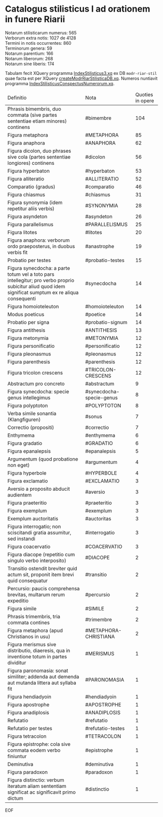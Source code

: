 # Catalogus stilisticus I ad orationem in funere Riarii

Notarum stilisticarum numerus: 565  
Verborum extra notis: 1027 de 4128  
Termini in notis occurrentes: 860  
Terminorum genera: 59  
Notarum parentium: 166  
Notarum liberorum: 268  
Notarum sine liberis: 174

Tabulam fecit XQuery programma [IndexStilisticus3.xq](scripta/IndexStilisticus3.xq) ex DB `modr-riar-stil` quae facta est per XQuery [createModrRiarStilisticaDB.xq](scripta/createModrRiarStilisticaDB.xq). Numeros nuntiavit programma [IndexStilisticusConspectusNumerorum.xq](scripta/IndexStilisticusConspectusNumerorum.xq).


<table>
  <thead>
    <tr>
      <td>Definitio</td>
      <td>Nota</td>
      <td>Quoties in opere</td>
    </tr>
  </thead>
  <tbody>
  <tr>
  <td>Phrasis bimembris, duo commata (sive partes sententiae etiam minores) continens</td>
  <td>#bimembre</td>
  <td>104</td>
</tr>
<tr>
  <td>Figura metaphora</td>
  <td>#METAPHORA</td>
  <td>85</td>
</tr>
<tr>
  <td>Figura anaphora</td>
  <td>#ANAPHORA</td>
  <td>62</td>
</tr>
<tr>
  <td>Figura dicolon, duo phrases sive cola (partes sententiae longiores) continens</td>
  <td>#dicolon</td>
  <td>56</td>
</tr>
<tr>
  <td>Figura hyperbaton</td>
  <td>#hyperbaton</td>
  <td>53</td>
</tr>
<tr>
  <td>Figura alliteratio</td>
  <td>#ALLITERATIO</td>
  <td>52</td>
</tr>
<tr>
  <td>Comparatio (gradus)</td>
  <td>#comparatio</td>
  <td>46</td>
</tr>
<tr>
  <td>Figura chiasmus</td>
  <td>#chiasmus</td>
  <td>31</td>
</tr>
<tr>
  <td>Figura synonymia (idem repetitur aliis verbis)</td>
  <td>#SYNONYMIA</td>
  <td>28</td>
</tr>
<tr>
  <td>Figura asyndeton</td>
  <td>#asyndeton</td>
  <td>26</td>
</tr>
<tr>
  <td>Figura parallelismus</td>
  <td>#PARALLELISMUS</td>
  <td>25</td>
</tr>
<tr>
  <td>Figura litotes</td>
  <td>#litotes</td>
  <td>20</td>
</tr>
<tr>
  <td>Figura anaphora: verborum ordo praeposterus, in duobus verbis fit</td>
  <td>#anastrophe</td>
  <td>19</td>
</tr>
<tr>
  <td>Probatio per testes</td>
  <td>#probatio-testes</td>
  <td>15</td>
</tr>
<tr>
  <td>Figura synecdocha: a parte totum vel a toto pars intellegitur; pro verbo proprio subicitur aliud quod idem significat sumptum ex re aliqua consequenti</td>
  <td>#synecdocha</td>
  <td>14</td>
</tr>
<tr>
  <td>Figura homoioteleuton</td>
  <td>#homoioteleuton</td>
  <td>14</td>
</tr>
<tr>
  <td>Modus poeticus</td>
  <td>#poetice</td>
  <td>14</td>
</tr>
<tr>
  <td>Probatio per signa</td>
  <td>#probatio-signum</td>
  <td>14</td>
</tr>
<tr>
  <td>Figura antithesis</td>
  <td>#ANTITHESIS</td>
  <td>13</td>
</tr>
<tr>
  <td>Figura metonymia</td>
  <td>#METONYMIA</td>
  <td>12</td>
</tr>
<tr>
  <td>Figura personificatio</td>
  <td>#personificatio</td>
  <td>12</td>
</tr>
<tr>
  <td>Figura pleonasmus</td>
  <td>#pleonasmus</td>
  <td>12</td>
</tr>
<tr>
  <td>Figura parenthesis</td>
  <td>#parenthesis</td>
  <td>12</td>
</tr>
<tr>
  <td>Figura tricolon crescens</td>
  <td>#TRICOLON-CRESCENS</td>
  <td>12</td>
</tr>
<tr>
  <td>Abstractum pro concreto</td>
  <td>#abstractum</td>
  <td>9</td>
</tr>
<tr>
  <td>Figura synecdocha: specie genus intellegimus</td>
  <td>#synecdocha-specie-genus</td>
  <td>8</td>
</tr>
<tr>
  <td>Figura polyptoton</td>
  <td>#POLYPTOTON</td>
  <td>8</td>
</tr>
<tr>
  <td>Verba simile sonantia (Klangfiguren)</td>
  <td>#sonus</td>
  <td>7</td>
</tr>
<tr>
  <td>Correctio (propositi)</td>
  <td>#correctio</td>
  <td>7</td>
</tr>
<tr>
  <td>Enthymema</td>
  <td>#enthymema</td>
  <td>6</td>
</tr>
<tr>
  <td>Figura gradatio</td>
  <td>#GRADATIO</td>
  <td>6</td>
</tr>
<tr>
  <td>Figura epanalepsis</td>
  <td>#epanalepsis</td>
  <td>5</td>
</tr>
<tr>
  <td>Argumentum (quod probatione non eget)</td>
  <td>#argumentum</td>
  <td>4</td>
</tr>
<tr>
  <td>Figura hyperbole</td>
  <td>#HYPERBOLE</td>
  <td>4</td>
</tr>
<tr>
  <td>Figura exclamatio</td>
  <td>#EXCLAMATIO</td>
  <td>3</td>
</tr>
<tr>
  <td>Aversio a proposito abducit audientem</td>
  <td>#aversio</td>
  <td>3</td>
</tr>
<tr>
  <td>Figura praeteritio</td>
  <td>#praeteritio</td>
  <td>3</td>
</tr>
<tr>
  <td>Figura exemplum</td>
  <td>#exemplum</td>
  <td>3</td>
</tr>
<tr>
  <td>Exemplum auctoritatis</td>
  <td>#auctoritas</td>
  <td>3</td>
</tr>
<tr>
  <td>Figura interrogatio; non sciscitandi gratia assumitur, sed instandi</td>
  <td>#interrogatio</td>
  <td>3</td>
</tr>
<tr>
  <td>Figura coacervatio</td>
  <td>#COACERVATIO</td>
  <td>3</td>
</tr>
<tr>
  <td>Figura diacope (repetitio cum singulo verbo interposito)</td>
  <td>#DIACOPE</td>
  <td>2</td>
</tr>
<tr>
  <td>Transitio ostendit breviter quid actum sit, proponit item brevi quid consequatur</td>
  <td>#transitio</td>
  <td>2</td>
</tr>
<tr>
  <td>Percursio: paucis comprehensa brevitas, multarum rerum expeditio</td>
  <td>#percursio</td>
  <td>2</td>
</tr>
<tr>
  <td>Figura simile</td>
  <td>#SIMILE</td>
  <td>2</td>
</tr>
<tr>
  <td>Phrasis trimembris, tria commata contines</td>
  <td>#trimembre</td>
  <td>2</td>
</tr>
<tr>
  <td>Figura metaphora (apud Christianos in usu)</td>
  <td>#METAPHORA-CHRISTIANA</td>
  <td>2</td>
</tr>
<tr>
  <td>Figura merismus sive distributio, diaeresis, qua in inventione totum in partes dividitur</td>
  <td>#MERISMUS</td>
  <td>1</td>
</tr>
<tr>
  <td>Figura paronomasia: sonat similiter; addenda aut demenda aut mutanda littera aut syllaba fit</td>
  <td>#PARONOMASIA</td>
  <td>1</td>
</tr>
<tr>
  <td>Figura hendiadyoin</td>
  <td>#hendiadyoin</td>
  <td>1</td>
</tr>
<tr>
  <td>Figura apostrophe</td>
  <td>#APOSTROPHE</td>
  <td>1</td>
</tr>
<tr>
  <td>Figura anadiplosis</td>
  <td>#ANADIPLOSIS</td>
  <td>1</td>
</tr>
<tr>
  <td>Refutatio</td>
  <td>#refutatio</td>
  <td>1</td>
</tr>
<tr>
  <td>Refutatio per testes</td>
  <td>#refutatio-testes</td>
  <td>1</td>
</tr>
<tr>
  <td>Figura tetracolon</td>
  <td>#TETRACOLON</td>
  <td>1</td>
</tr>
<tr>
  <td>Figura epistrophe: cola sive commata eodem verbo finiuntur</td>
  <td>#epistrophe</td>
  <td>1</td>
</tr>
<tr>
  <td>Deminutiva</td>
  <td>#deminutiva</td>
  <td>1</td>
</tr>
<tr>
  <td>Figura paradoxon</td>
  <td>#paradoxon</td>
  <td>1</td>
</tr>
<tr>
  <td>Figura distinctio: verbum iteratum aliam sententiam significat ac significavit primo dictum</td>
  <td>#distinctio</td>
  <td>1</td>
</tr>
  
  </tbody>
    </table>

EOF

